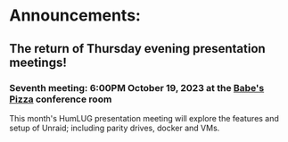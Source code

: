 # Announcements:

## The return of Thursday evening presentation meetings!

### Seventh meeting: 6:00PM October 19, 2023 at the [Babe's Pizza](https://goo.gl/maps/bChPaDrPDU42) conference room

This month's HumLUG presentation meeting will explore the features and setup of Unraid; including parity drives, docker and VMs.



